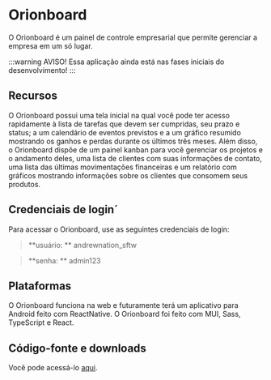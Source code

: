 # Orionboard

O Orionboard é um painel de controle empresarial que permite gerenciar a empresa em um só lugar.

:::warning AVISO!
Essa aplicação ainda está nas fases iniciais do desenvolvimento!
:::

## Recursos

O Orionboard possui uma tela inicial na qual você pode ter acesso rapidamente à lista de tarefas que devem ser cumpridas, seu prazo e status; a um calendário de eventos previstos e a um gráfico resumido mostrando os ganhos e perdas durante os últimos três meses. Além disso, o Orionboard dispõe de um painel kanban para você gerenciar os projetos e o andamento deles, uma lista de clientes com suas informações de contato, uma lista das últimas movimentações financeiras e um relatório com gráficos mostrando informações sobre os clientes que consomem seus produtos.

## Credenciais de login´

Para acessar o Orionboard, use as seguintes credenciais de login:

> **usuário: ** andrewnation_sftw

> **senha: ** admin123

## Plataformas

O Orionboard funciona na web e futuramente terá um aplicativo para Android feito com ReactNative. O Orionboard foi feito com MUI, Sass, TypeScript e React.

## Código-fonte e downloads
Você pode acessá-lo [aqui](https://oriondashboard.vercel.app/dashboard).